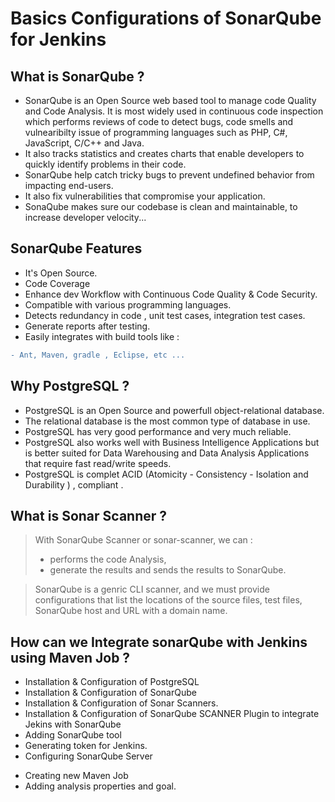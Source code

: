 # Basics Configurations of SonarQube for Jenkins

## What is SonarQube ?

- SonarQube is an Open Source web based tool to manage code Quality and Code Analysis. It is most widely used in continuous code inspection which performs reviews of code to detect bugs, code smells and vulnearibilty issue of programming languages such as PHP, C#, JavaScript, C/C++ and Java.
- It also tracks statistics and creates charts that enable developers to quickly identify problems in their code.
- SonarQube help catch tricky bugs to prevent undefined behavior from impacting end-users.
- It also fix vulnerabilities that compromise your application.
- SonaQube makes sure our codebase is clean and maintainable, to increase developer velocity...


## SonarQube Features
- It's Open Source.
- Code Coverage
- Enhance dev Workflow with Continuous Code Quality & Code Security.
- Compatible with various programming languages.
- Detects redundancy in code , unit test cases, integration test cases.
- Generate reports after testing.
- Easily integrates with build tools like : 
```diff 
- Ant, Maven, gradle , Eclipse, etc ...
```


## Why  PostgreSQL ?
- PostgreSQL is an Open Source and powerfull object-relational database.
- The relational database is the most common type of database in use.
- PostgreSQL has very good performance and very much reliable.
- PostgreSQL also works well with Business Intelligence Applications but is better suited for Data Warehousing and Data Analysis Applications that require fast read/write speeds.
- PostgreSQL is complet ACID (Atomicity - Consistency - Isolation and Durability ) , compliant .


## What is Sonar Scanner ?

> With SonarQube  Scanner or sonar-scanner, we can : 
>    -  performs the code Analysis, 
>    -  generate the results and sends the results to SonarQube.

>  SonarQube is a genric CLI scanner, and we must provide configurations that list the locations of the source files, test files, SonarQube  host and URL with a domain name.   


## How can we Integrate sonarQube with Jenkins using Maven Job ?

- Installation & Configuration of PostgreSQL
- Installation & Configuration of SonarQube
- Installation & Configuration of  Sonar Scanners.
- Installation & Configuration of SonarQube SCANNER Plugin to integrate Jekins with SonarQube
- Adding SonarQube tool
- Generating token for Jenkins.
- Configuring SonarQube Server
<!-- - Changing URL in POM.xml --->
- Creating new Maven Job
- Adding analysis properties and goal.